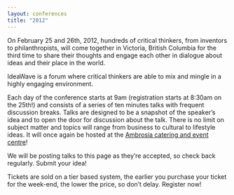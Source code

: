 ```yaml
---
layout: conferences
title: "2012"
---
```


On February 25 and 26th, 2012, hundreds of critical thinkers, from inventors to philanthropists, will come together in Victoria, British Columbia for the third time to share their thoughts and engage each other in dialogue about ideas and their place in the world.

IdeaWave is a forum where critical thinkers are able to mix and mingle in a highly engaging environment.

Each day of the conference starts at 9am (registration starts at 8:30am on the 25th!) and consists of a series of  ten minutes talks with frequent discussion breaks. Talks are designed to be a snapshot of the speaker’s idea and to open the door for discussion about the talk. There is no limit on subject matter and topics will range from business to cultural to lifestyle ideas. It will once again be hosted at the [Ambrosia catering and event centre](http://www.ambrosiacatering.ca/ambrosia_conference_centre_contact.shtml)!

We will be posting talks to this page as they’re accepted, so check back regularly. Submit your idea!

Tickets are sold on a tier based system, the earlier you purchase your ticket for the week-end, the lower the price, so don’t delay. Register now!
